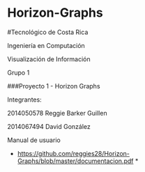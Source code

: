 # Horizon-Graphs
#Tecnológico de Costa Rica

Ingeniería en Computación

Visualización de Información

Grupo 1

###Proyecto 1 - Horizon Graphs

Integrantes:

2014050578 Reggie Barker Guillen

2014067494 David González 

Manual de usuario
* https://github.com/reggies28/Horizon-Graphs/blob/master/documentacion.pdf *
